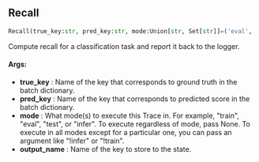## Recall
```python
Recall(true_key:str, pred_key:str, mode:Union[str, Set[str]]=('eval', 'test'), output_name:str='recall') -> None
```
Compute recall for a classification task and report it back to the logger.



#### Args:

* **true_key** :  Name of the key that corresponds to ground truth in the batch dictionary.
* **pred_key** :  Name of the key that corresponds to predicted score in the batch dictionary.
* **mode** :  What mode(s) to execute this Trace in. For example, "train", "eval", "test", or "infer". To execute            regardless of mode, pass None. To execute in all modes except for a particular one, you can pass an argument            like "!infer" or "!train".
* **output_name** :  Name of the key to store to the state.    